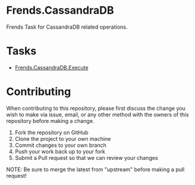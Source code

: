 # Frends.CassandraDB

Frends Task for CassandraDB related operations.

# Tasks

- [Frends.CassandraDB.Execute](Frends.CassandraDB.Execute/README.md)

# Contributing
When contributing to this repository, please first discuss the change you wish to make via issue, email, or any other method with the owners of this repository before making a change.

1. Fork the repository on GitHub
2. Clone the project to your own machine
3. Commit changes to your own branch
4. Push your work back up to your fork
5. Submit a Pull request so that we can review your changes

NOTE: Be sure to merge the latest from "upstream" before making a pull request!